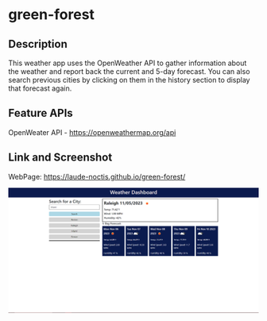 # green-forest

## Description
This weather app uses the OpenWeather API to gather information about the weather and report back the current and 5-day forecast. You can also search previous cities by clicking on them in the history section to display that forecast again.

## Feature APIs
OpenWeater API - https://openweathermap.org/api

## Link and Screenshot
WebPage: https://laude-noctis.github.io/green-forest/
  
![photo of weather forecast](./images/weatherreport.png)